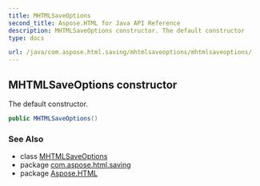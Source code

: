 ```yaml
---
title: MHTMLSaveOptions
second_title: Aspose.HTML for Java API Reference
description: MHTMLSaveOptions constructor. The default constructor
type: docs

url: /java/com.aspose.html.saving/mhtmlsaveoptions/mhtmlsaveoptions/
---
```

## MHTMLSaveOptions constructor

The default constructor.

```java
public MHTMLSaveOptions()
```

### See Also

* class [MHTMLSaveOptions](../)
* package [com.aspose.html.saving](../../../com.aspose.html.saving/)
* package [Aspose.HTML](../../../)
